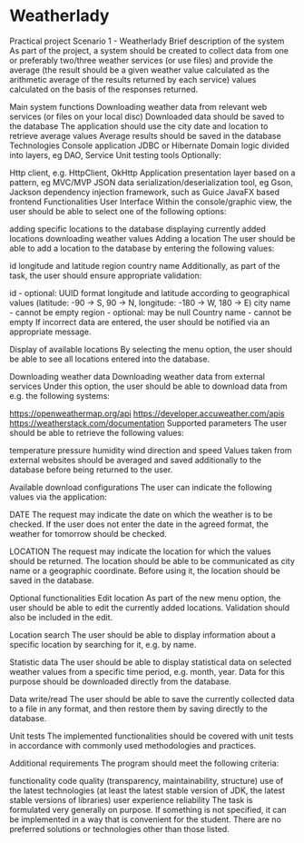 # Weatherlady
Practical project
Scenario 1 - Weatherlady
Brief description of the system
As part of the project, a system should be created to collect data from one or preferably two/three weather services (or use files) and provide the average (the result should be a given weather value calculated as the arithmetic average of the results returned by each service) values calculated on the basis of the responses returned.

Main system functions
Downloading weather data from relevant web services (or files on your local disc)
Downloaded data should be saved to the database
The application should use the city date and location to retrieve average values
Average results should be saved in the database
Technologies
Console application
JDBC or Hibernate
Domain logic divided into layers, eg DAO, Service
Unit testing tools
Optionally:

Http client, e.g. HttpClient, OkHttp
Application presentation layer based on a pattern, eg MVC/MVP
JSON data serialization/deserialization tool, eg Gson, Jackson
dependency injection framework, such as Guice
JavaFX based frontend
Functionalities
User Interface
Within the console/graphic view, the user should be able to select one of the following options:

adding specific locations to the database
displaying currently added locations
downloading weather values
Adding a location
The user should be able to add a location to the database by entering the following values:

id
longitude and latitude
region
country name
Additionally, as part of the task, the user should ensure appropriate validation:

id - optional: UUID format
longitude and latitude according to geographical values ​​(latitude: -90 -> S, 90 -> N, longitude: -180 -> W, 180 -> E)
city name - cannot be empty
region - optional: may be null
Country name - cannot be empty
If incorrect data are entered, the user should be notified via an appropriate message.

Display of available locations
By selecting the menu option, the user should be able to see all locations entered into the database.

Downloading weather data
Downloading weather data from external services
Under this option, the user should be able to download data from e.g. the following systems:

https://openweathermap.org/api
https://developer.accuweather.com/apis
https://weatherstack.com/documentation
Supported parameters
The user should be able to retrieve the following values:

temperature
pressure
humidity
wind direction and speed
Values ​​taken from external websites should be averaged and saved additionally to the database before being returned to the user.

Available download configurations
The user can indicate the following values ​​via the application:

DATE
The request may indicate the date on which the weather is to be checked. If the user does not enter the date in the agreed format, the weather for tomorrow should be checked.

LOCATION
The request may indicate the location for which the values ​​should be returned. The location should be able to be communicated as city name or a geographic coordinate. Before using it, the location should be saved in the database.

Optional functionalities
Edit location
As part of the new menu option, the user should be able to edit the currently added locations. Validation should also be included in the edit.

Location search
The user should be able to display information about a specific location by searching for it, e.g. by name.

Statistic data
The user should be able to display statistical data on selected weather values ​​from a specific time period, e.g. month, year. Data for this purpose should be downloaded directly from the database.

Data write/read
The user should be able to save the currently collected data to a file in any format, and then restore them by saving directly to the database.

Unit tests
The implemented functionalities should be covered with unit tests in accordance with commonly used methodologies and practices.

Additional requirements
The program should meet the following criteria:

functionality
code quality (transparency, maintainability, structure)
use of the latest technologies (at least the latest stable version of JDK, the latest stable versions of libraries)
user experience
reliability
The task is formulated very generally on purpose. If something is not specified, it can be implemented in a way that is convenient for the student. There are no preferred solutions or technologies other than those listed.
